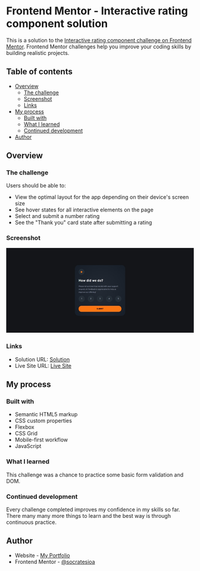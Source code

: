 # Frontend Mentor - Interactive rating component solution

This is a solution to the [Interactive rating component challenge on Frontend Mentor](https://www.frontendmentor.io/challenges/interactive-rating-component-koxpeBUmI). Frontend Mentor challenges help you improve your coding skills by building realistic projects.

## Table of contents

- [Overview](#overview)
  - [The challenge](#the-challenge)
  - [Screenshot](#screenshot)
  - [Links](#links)
- [My process](#my-process)
  - [Built with](#built-with)
  - [What I learned](#what-i-learned)
  - [Continued development](#continued-development)
- [Author](#author)

## Overview

### The challenge

Users should be able to:

- View the optimal layout for the app depending on their device's screen size
- See hover states for all interactive elements on the page
- Select and submit a number rating
- See the "Thank you" card state after submitting a rating

### Screenshot

![](./images/screenshot.jpg)

### Links

- Solution URL: [Solution](https://github.com/socratesioa/interactive-rating-component)
- Live Site URL: [Live Site](https://socratesioa.github.io/interactive-rating-component)

## My process

### Built with

- Semantic HTML5 markup
- CSS custom properties
- Flexbox
- CSS Grid
- Mobile-first workflow
- JavaScript

### What I learned

This challenge was a chance to practice some basic form validation and DOM.

### Continued development

Every challenge completed improves my confidence in my skills so far. There many many more things to learn and the best way is through continuous practice.

## Author

- Website - [My Portfolio](https://portfolio.thisissocrates.com)
- Frontend Mentor - [@socratesioa](https://www.frontendmentor.io/profile/socratesioa)
